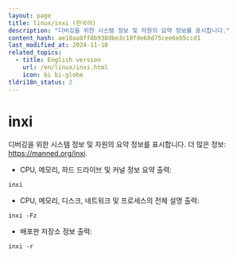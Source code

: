 ```yaml
---
layout: page
title: linux/inxi (한국어)
description: "디버깅을 위한 시스템 정보 및 자원의 요약 정보를 표시합니다."
content_hash: ae18aa8ff8b938dbe3c18fde68d75cee6eb5ccd1
last_modified_at: 2024-11-10
related_topics:
  - title: English version
    url: /en/linux/inxi.html
    icon: bi bi-globe
tldri18n_status: 2
---
```

# inxi

디버깅을 위한 시스템 정보 및 자원의 요약 정보를 표시합니다.
더 많은 정보: <https://manned.org/inxi>.

- CPU, 메모리, 하드 드라이브 및 커널 정보 요약 출력:

`inxi`

- CPU, 메모리, 디스크, 네트워크 및 프로세스의 전체 설명 출력:

`inxi -Fz`

- 배포판 저장소 정보 출력:

`inxi -r`

